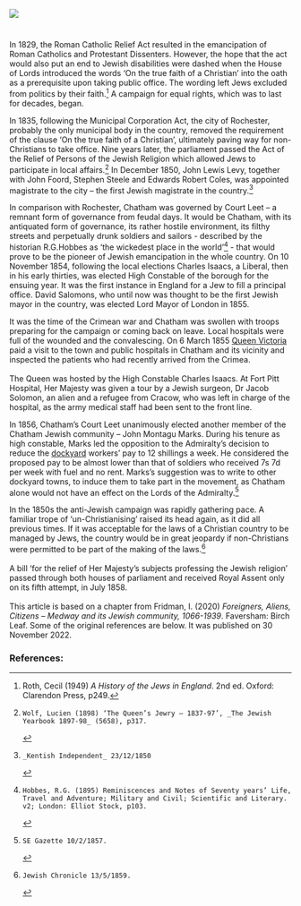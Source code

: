 <a href="https://juncture-digital.org"><img src="https://juncture-digital.org/images/ve-button.png"></a>

<param ve-config title="Rochester and Chatham – the pioneers of Jewish emancipation" author="Irina Fridman" layout="vtl" banner="https://stor.artstor.org/stor/9b234825-18ea-401c-9c71-868cdfc3eb21"> 

<param ve-entity eid="Q507517" aliases="Rochester">
<param ve-entity eid="Q729006" aliases="Chatham">
<param ve-entity eid="Q17664052" aliases="Fort Pitt">

#

In 1829, the Roman Catholic Relief Act resulted in the emancipation of Roman Catholics and Protestant Dissenters. However, the hope that the act would also put an end to Jewish disabilities were dashed when the House of Lords introduced the words ‘On the true faith of a Christian’ into the oath as a prerequisite upon taking public office. The wording left Jews excluded from politics by their faith.[^ref1] A campaign for equal rights, which was to last for decades, began.
<param ve-image url="https://upload.wikimedia.org/wikipedia/commons/f/f9/Burdett%2C_Peel%2C_O%27Connell_and_Wellington_Wellcome_L0049028.jpg" label="Burdett, Peel, O'Connell and Wellington in the roles of the body-snatchers Burke and Hare, suffocating John Bull with a rope; representing the extinguishing by Wellington and Peel of the constitution of 1688 by Catholic Emancipation, 1829" attribution="Wellcome Collection">

In 1835, following the Municipal Corporation Act, the city of Rochester, probably the only municipal body in the country, removed the requirement of the clause ‘On the true faith of a Christian’, ultimately paving way for non-Christians to take office. Nine years later, the parliament passed the Act of the Relief of Persons of the Jewish Religion which allowed Jews to participate in local affairs.[^ref2] In December 1850, John Lewis Levy, together with John Foord, Stephen Steele and Edwards Robert Coles, was appointed magistrate to the city – the first Jewish magistrate in the country.[^ref3] 
<param ve-image url="https://upload.wikimedia.org/wikipedia/commons/7/73/Rochester_Castle_engraved_by_H.Adlard_after_G.F.Sargent._c1836_edited.jpg" label="Rochester Castle" attribution="Engraved by H.Adelard after G.F. Sargent">

In comparison with Rochester, Chatham was governed by Court Leet – a remnant form of governance from feudal days. It would be Chatham, with its antiquated form of governance, its rather hostile environment, its filthy streets and perpetually drunk soldiers and sailors - described by the historian R.G.Hobbes as ‘the wickedest place in the world’[^ref4] - that would prove to be the pioneer of Jewish emancipation in the whole country. On 10 November 1854, following the local elections Charles Isaacs, a Liberal, then in his early thirties, was elected High Constable of the borough for the ensuing year. It was the first instance in England for a Jew to fill a principal office. David Salomons, who until now was thought to be the first Jewish mayor in the country, was elected Lord Mayor of London in 1855.
<param ve-image url="https://upload.wikimedia.org/wikipedia/commons/5/52/WP_David_Salomons.jpg" label="David Salomons" attribution="Solomon Hart, Public domain, via Wikimedia Commons">

It was the time of the Crimean war and Chatham was swollen with troops preparing for the campaign or coming back on leave. Local hospitals were full of the wounded and the convalescing. On 6 March 1855 [Queen Victoria](/19c/19c-victoria-biography) paid a visit to the town and public hospitals in Chatham and its vicinity and inspected the patients who had recently arrived from the Crimea. 
<br><br>
The Queen was hosted by the High Constable Charles Isaacs. At Fort Pitt Hospital, Her Majesty was given a tour by a Jewish surgeon, Dr Jacob Solomon, an alien and a refugee from Cracow, who was left in charge of the hospital, as the army medical staff had been sent to the front line.  
<param ve-image url="https://iiif.wellcomecollection.org/image/V0015421/full/full/0/default.jpg" label="Queen Victoria and Prince Albert visiting soldiers wounded in the Crimean War, at Brompton Hospital, Chatham. Coloured lithograph by J.A. Verner, 1855, after J. Tenniel" attribution="Wellcome Collection">

In 1856, Chatham’s Court Leet unanimously elected another member of the Chatham Jewish community – John Montagu Marks. During his tenure as high constable, Marks led the opposition to the Admiralty’s decision to reduce the [dockyard](https://www.kent-maps.online/19c/19c-chatham-dockyard) workers’ pay to 12 shillings a week. He considered the proposed pay to be almost lower than that of soldiers who received 7s 7d per week with fuel and no rent. Marks’s suggestion was to write to other dockyard towns, to induce them to take part in the movement, as Chatham alone would not have an effect on the Lords of the Admiralty.[^ref5] 
<param ve-image url="https://upload.wikimedia.org/wikipedia/commons/6/6c/View_of_Chatham_Harbour%2C_showing_Fort_Pitt%2C_Wellcome_L0038373.jpg" label="View of Chatham Harbour showing Fort Pitt" attribution="Wellcome Collection">

In the 1850s the anti-Jewish campaign was rapidly gathering pace. A familiar trope of ‘un-Christianising’ raised its head again, as it did all previous times. If it was acceptable for the laws of a Christian country to be managed by Jews, the country would be in great jeopardy if non-Christians were permitted to be part of the making of the laws.[^ref6] 
<br><br>
A bill ‘for the relief of Her Majesty’s subjects professing the Jewish religion’ passed through both houses of parliament and received Royal Assent only on its fifth attempt, in July 1858.
<br><br>
This article is based on a chapter from Fridman, I. (2020) _Foreigners, Aliens, Citizens – Medway and its Jewish community, 1066-1939_. Faversham: Birch Leaf. Some of the original references are below. It was published on 30 November 2022.
<param ve-image url="https://upload.wikimedia.org/wikipedia/commons/5/5b/Lionel_de_Rothschild_HOC.jpg" label="Lionel Nathan de Rothschild introduced in the House of Commons on 26 July 1858 by Lord John Russell and Mr Abel Smith" attribution="Henry Barraud, Public domain, via Wikimedia Commons">

### References:
[^ref1]: Roth, Cecil (1949) _A History of the Jews in England_. 2nd ed. Oxford: Clarendon Press, p249.   
[^ref2]:	Wolf, Lucien (1898) ‘The Queen’s Jewry – 1837-97’, _The Jewish Yearbook 1897-98_ (5658), p317.   
[^ref3]:	_Kentish Independent_ 23/12/1850   
[^ref4]:	Hobbes, R.G. (1895) Reminiscences and Notes of Seventy years’ Life, Travel and Adventure; Military and Civil; Scientific and Literary. v2; London: Elliot Stock, p103.   
[^ref5]:	SE Gazette 10/2/1857.   
[^ref6]:	Jewish Chronicle 13/5/1859.   
